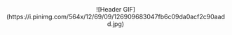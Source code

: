 <div align="center">
  ![Header GIF](https://i.pinimg.com/564x/12/69/09/126909683047fb6c09da0acf2c90aadd.jpg)
</div>
